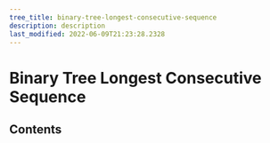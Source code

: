 ```yaml
---
tree_title: binary-tree-longest-consecutive-sequence
description: description
last_modified: 2022-06-09T21:23:28.2328
---
```


# Binary Tree Longest Consecutive Sequence

## Contents
